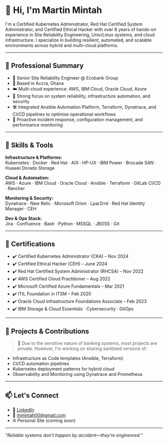 # 👋 Hi, I'm Martin Mintah


I'm a Certified Kubernetes Administrator, Red Hat Certified System Administrator, and Certified Ethical Hacker with over 8 years of hands-on experience in Site Reliability Engineering, Unix/Linux systems, and cloud infrastructure. I specialize in building resilient, automated, and scalable environments across hybrid and multi-cloud platforms.

---

## 💼 Professional Summary

- 🔧 Senior Site Reliability Engineer @ Ecobank Group  
- 📍 Based in Accra, Ghana  
- ☁️ Multi-cloud experience: AWS, IBM Cloud, Oracle Cloud, Azure  
- 🔐 Strong focus on system reliability, infrastructure automation, and security  
- 🛠️ Integrated Ansible Automation Platform, Terraform, Dynatrace, and CI/CD pipelines to optimise operational workflows  
- 🧠 Proactive incident response, configuration management, and performance monitoring

---

## 🧰 Skills & Tools

**Infrastructure & Platforms:**  
Kubernetes · Docker · Red Hat · AIX · HP-UX · IBM Power · Brocade SAN · Huawei Dorado Storage  

**Cloud & Automation:**  
AWS · Azure · IBM Cloud · Oracle Cloud · Ansible · Terraform · GitLab CI/CD · Rancher  

**Monitoring & Security:**  
Dynatrace · New Relic · Microsoft Orion · Lpar2rrd · Red Hat Identity Manager · CEH  

**Dev & Ops Stack:**  
Jira · Confluence · Bash · Python · MSSQL · JBOSS · Git  

---

## 📜 Certifications

- ✔️ Certified Kubernetes Administrator (CKA) – Nov 2024  
- ✔️ Certified Ethical Hacker (CEH) – June 2024  
- ✔️ Red Hat Certified System Administrator (RHCSA) – Nov 2022  
- ✔️ AWS Certified Cloud Practitioner – Aug 2022  
- ✔️ Microsoft Certified Azure Fundamentals – Mar 2021  
- ✔️ ITIL Foundation in ITSM – Feb 2020  
- ✔️ Oracle Cloud Infrastructure Foundations Associate – Feb 2023  
- ✔️ IBM Storage & Cloud Essentials · Cybersecurity · GitOps

---

## 🚀 Projects & Contributions

> 🔐 Due to the sensitive nature of banking systems, most projects are private. However, I’m working on sharing sanitised versions of:
- Infrastructure as Code templates (Ansible, Terraform)
- CI/CD automation pipelines
- Kubernetes deployment patterns for hybrid cloud
- Observability and Monitoring using Dynatrace and Prometheus

---

## 📫 Let's Connect

- 🔗 [LinkedIn](https://www.linkedin.com/in/martinmintah/)  
- 📧 mmintah00@gmail.com  
- 🌐 Personal Site (coming soon)

---

_“Reliable systems don’t happen by accident—they’re engineered.”_

